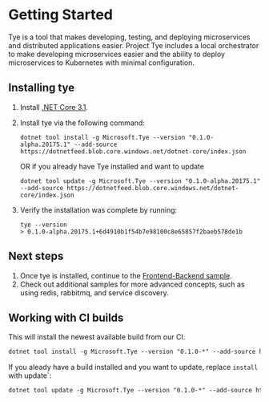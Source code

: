 # Getting Started

Tye is a tool that makes developing, testing, and deploying microservices and distributed applications easier. Project Tye includes a local orchestrator to make developing microservices easier and the ability to deploy microservices to Kubernetes with minimal configuration.

## Installing tye

1. Install [.NET Core 3.1](<http://dot.net>).
2. Install tye via the following command:

    ```text
    dotnet tool install -g Microsoft.Tye --version "0.1.0-alpha.20175.1" --add-source https://dotnetfeed.blob.core.windows.net/dotnet-core/index.json
    ```

    OR if you already have Tye installed and want to update

    ```text
    dotnet tool update -g Microsoft.Tye --version "0.1.0-alpha.20175.1" --add-source https://dotnetfeed.blob.core.windows.net/dotnet-core/index.json
    ```

3. Verify the installation was complete by running:

    ```
    tye --version
    > 0.1.0-alpha.20175.1+6d4910b1f54b7e98100c8e65857f2baeb578de1b
    ```

## Next steps

1. Once tye is installed, continue to the [Frontend-Backend sample](frontend_backend_run.md).
2. Check out additional samples for more advanced concepts, such as using redis, rabbitmq, and service discovery.


## Working with CI builds

This will install the newest available build from our CI.

```txt
dotnet tool install -g Microsoft.Tye --version "0.1.0-*" --add-source https://dotnetfeed.blob.core.windows.net/dotnet-core/index.json
```

If you aleady have a build installed and you want to update, replace `install` with update`:

```txt
dotnet tool update -g Microsoft.Tye --version "0.1.0-*" --add-source https://dotnetfeed.blob.core.windows.net/dotnet-core/index.json
```

